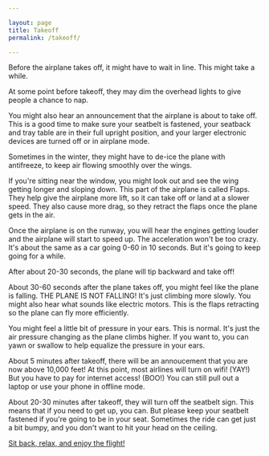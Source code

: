 ```yaml
---

layout: page
title: Takeoff
permalink: /takeoff/

---
```


Before the airplane takes off, it might have to wait in line. This might take a while.

At some point before takeoff, they may dim the overhead lights to give people a chance to nap.

You might also hear an announcement that the airplane is about to take off. This is a good time to make sure your seatbelt is fastened, your seatback and tray table are in their full upright position, and your larger electronic devices are turned off or in airplane mode.

Sometimes in the winter, they might have to de-ice the plane with antifreeze, to keep air flowing smoothly over the wings.

If you're sitting near the window, you might look out and see the wing getting longer and sloping down. This part of the airplane is called Flaps. They help give the airplane more lift, so it can take off or land at a slower speed. They also cause more drag, so they retract the flaps once the plane gets in the air.

Once the airplane is on the runway, you will hear the engines getting louder and the airplane will start to speed up. The acceleration won't be too crazy. It's about the same as a car going 0-60 in 10 seconds. But it's going to keep going for a while.

After about 20-30 seconds, the plane will tip backward and take off!

About 30-60 seconds after the plane takes off, you might feel like the plane is falling. THE PLANE IS NOT FALLING! It's just climbing more slowly. You might also hear what sounds like electric motors. This is the flaps retracting so the plane can fly more efficiently.

You might feel a little bit of pressure in your ears. This is normal. It's just the air pressure changing as the plane climbs higher. If you want to, you can yawn or swallow to help equalize the pressure in your ears.

About 5 minutes after takeoff, there will be an annoucement that you are now above 10,000 feet! At this point, most airlines will turn on wifi! (YAY!) But you have to pay for internet access! (BOO!) You can still pull out a laptop or use your phone in offline mode.

About 20-30 minutes after takeoff, they will turn off the seatbelt sign. This means that if you need to get up, you can. But please keep your seatbelt fastened if you're going to be in your seat. Sometimes the ride can get just a bit bumpy, and you don't want to hit your head on the ceiling.

[Sit back, relax, and enjoy the flight!](/inflight/)